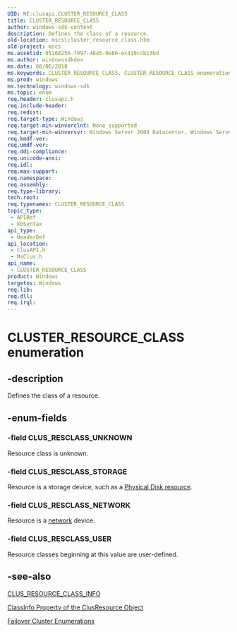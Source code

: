 ```yaml
---
UID: NE:clusapi.CLUSTER_RESOURCE_CLASS
title: CLUSTER_RESOURCE_CLASS
author: windows-sdk-content
description: Defines the class of a resource.
old-location: mscs\cluster_resource_class.htm
old-project: mscs
ms.assetid: 65168256-f097-48a5-9e86-ec419ccb13bd
ms.author: windowssdkdev
ms.date: 08/06/2018
ms.keywords: CLUSTER_RESOURCE_CLASS, CLUSTER_RESOURCE_CLASS enumeration [Failover Cluster], CLUS_RESCLASS_NETWORK, CLUS_RESCLASS_STORAGE, CLUS_RESCLASS_UNKNOWN, CLUS_RESCLASS_USER, _CLUSTER_RESOURCE_CLASS, _CLUSTER_RESOURCE_CLASS enumeration [Failover Cluster], clusapi/CLUSTER_RESOURCE_CLASS, clusapi/CLUS_RESCLASS_NETWORK, clusapi/CLUS_RESCLASS_STORAGE, clusapi/CLUS_RESCLASS_UNKNOWN, clusapi/CLUS_RESCLASS_USER, clusapi/_CLUSTER_RESOURCE_CLASS, msclus/CLUSTER_RESOURCE_CLASS, msclus/CLUS_RESCLASS_NETWORK, msclus/CLUS_RESCLASS_STORAGE, msclus/CLUS_RESCLASS_UNKNOWN, msclus/CLUS_RESCLASS_USER, msclus/_CLUSTER_RESOURCE_CLASS, mscs.cluster_resource_class
ms.prod: windows
ms.technology: windows-sdk
ms.topic: enum
req.header: clusapi.h
req.include-header: 
req.redist: 
req.target-type: Windows
req.target-min-winverclnt: None supported
req.target-min-winversvr: Windows Server 2008 Datacenter, Windows Server 2008 Enterprise
req.kmdf-ver: 
req.umdf-ver: 
req.ddi-compliance: 
req.unicode-ansi: 
req.idl: 
req.max-support: 
req.namespace: 
req.assembly: 
req.type-library: 
tech.root: 
req.typenames: CLUSTER_RESOURCE_CLASS
topic_type:
 - APIRef
 - kbSyntax
api_type:
 - HeaderDef
api_location:
 - ClusAPI.h
 - MsClus.h
api_name:
 - CLUSTER_RESOURCE_CLASS
product: Windows
targetos: Windows
req.lib: 
req.dll: 
req.irql: 
---
```


# CLUSTER_RESOURCE_CLASS enumeration


## -description


Defines the class of a resource.


## -enum-fields




### -field CLUS_RESCLASS_UNKNOWN

Resource class is unknown.


### -field CLUS_RESCLASS_STORAGE

Resource is a storage device, such as a 
           <a href="p_gly.htm">Physical Disk resource</a>.


### -field CLUS_RESCLASS_NETWORK

Resource is a <a href="n_gly.htm">network</a> device.


### -field CLUS_RESCLASS_USER

Resource classes beginning at this value are user-defined.


## -see-also




<a href="https://msdn.microsoft.com/b8b6c479-2e35-4cc9-b864-d495c3bded25">CLUS_RESOURCE_CLASS_INFO</a>



<a href="https://msdn.microsoft.com/0af280ef-ea5a-4cca-8065-2ee74d2dafc1">ClassInfo Property of the ClusResource Object</a>



<a href="https://msdn.microsoft.com/546071de-1067-4b47-b862-668be976e563">Failover Cluster Enumerations</a>
 

 

